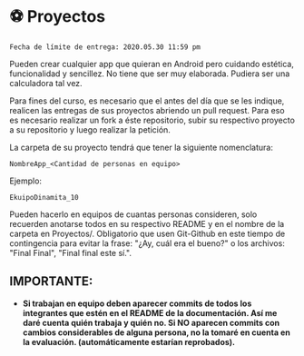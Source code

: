 # ⚽️ Proyectos 

```
Fecha de límite de entrega: 2020.05.30 11:59 pm
```

Pueden crear cualquier app que quieran en Android pero cuidando estética, funcionalidad y sencillez. No tiene que ser muy elaborada. Pudiera ser una calculadora tal vez.

Para fines del curso, es necesario que el antes del día que se les indique, realicen las entregas de sus proyectos abriendo un pull request. Para eso es necesario realizar un fork a éste repositorio, subir su respectivo proyecto a su repositorio y luego realizar la petición. 

La carpeta de su proyecto tendrá que tener la siguiente nomenclatura:

```
NombreApp_<Cantidad de personas en equipo>
```

Ejemplo:

```
EkuipoDinamita_10
```


Pueden hacerlo en equipos de cuantas personas consideren, solo recuerden anotarse todos en su respectivo README y en el nombre de la carpeta en Proyectos/. Obligatorio que usen Git-Github en este tiempo de contingencia para evitar la frase: "¿Ay, cuál era el bueno?" o los archivos: "Final Final", "Final final este sí.".

## IMPORTANTE:

- **Si trabajan en equipo deben aparecer commits de todos los integrantes que estén en el README de la documentación. Así me daré cuenta quién trabaja y quién no. Si NO aparecen commits con cambios considerables de alguna persona, no la tomaré en cuenta en la evaluación. (automáticamente estarían reprobados).**